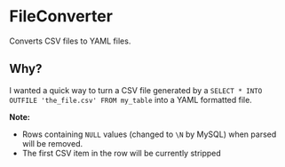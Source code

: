 # FileConverter

Converts CSV files to YAML files.

## Why?

I wanted a quick way to turn a CSV file generated by a `SELECT * INTO OUTFILE 'the_file.csv' FROM my_table` into a YAML formatted file.

**Note:** 
  - Rows containing `NULL` values (changed to `\N` by MySQL) when parsed will be removed. 
  - The first CSV item in the row will be currently stripped
